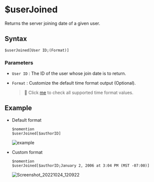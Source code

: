 # $userJoined
Returns the server joining date of a given user.

## Syntax
```
$userJoined[User ID;(Format)]
```

### Parameters
- `User ID` : The ID of the user whose join date is to return.
- `Format` : Customize the default time format output (Optional).

    > 📌 Click [me](../resources/timeFormat.md) to check all supported time format values.

## Example
- Default format
   ```
   $nomention
   $userJoined[$authorID]
   ```

  ![example](https://user-images.githubusercontent.com/69215413/127031755-17bba8d1-2028-41f6-a305-8074879c681d.png)
- Custom format
   ```
   $nomention
   $userJoined[$authorID;January 2, 2006 at 3:04 PM (MST -07:00)]
   ```

   ![Screenshot_20221024_120922](https://user-images.githubusercontent.com/95774950/197465280-84f4c971-0906-4e16-9f7f-583e042cd37c.png)
